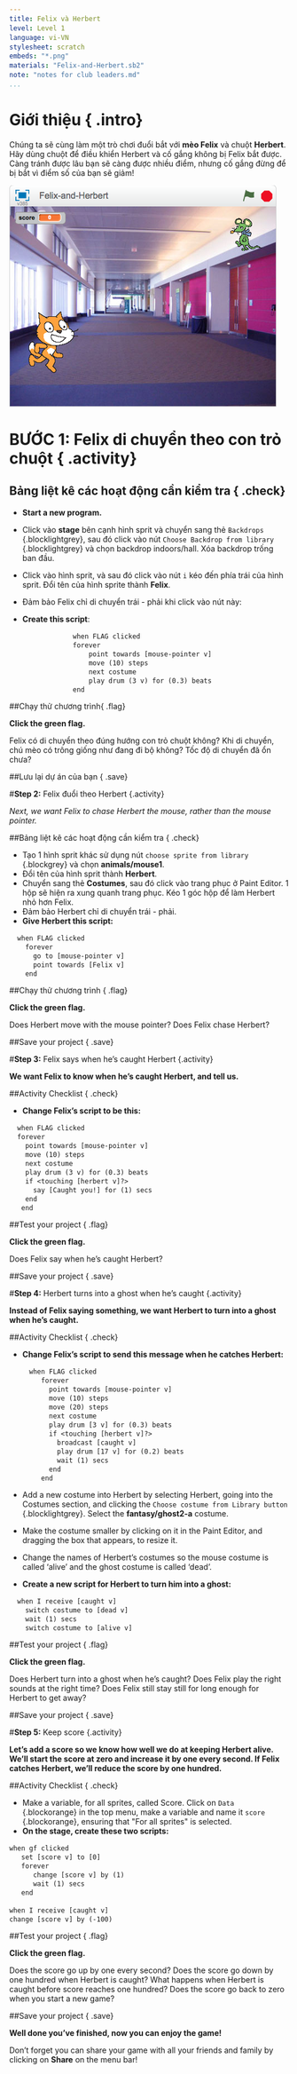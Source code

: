 ```yaml
---
title: Felix và Herbert
level: Level 1
language: vi-VN
stylesheet: scratch
embeds: "*.png"
materials: "Felix-and-Herbert.sb2"
note: "notes for club leaders.md"
...
```


# Giới thiệu { .intro}
Chúng ta sẽ cùng làm một trò chơi đuổi bắt với __mèo Felix__ và chuột __Herbert__. Hãy dùng chuột để điều khiển Herbert và cố gắng không bị Felix bắt được. Càng tránh được lâu bạn sẽ càng được nhiều điểm, nhưng cố gắng đừng để bị bắt vì điểm số của bạn sẽ giảm! 

![screenshot](felixherbert_screenshot.png)

# BƯỚC 1: Felix di chuyển theo con trỏ chuột { .activity}

## Bảng liệt kê các hoạt động cần kiểm tra { .check}

+ **Start a new program.**

+ Click vào **stage** bên cạnh hình sprit và chuyển sang thẻ `Backdrops` {.blocklightgrey}, sau đó click vào nút `Choose Backdrop from library` {.blocklightgrey} và chọn backdrop indoors/hall. Xóa backdrop trống ban đầu.  

+ Click vào hình sprit, và sau đó click vào nút `i` kéo đến phía trái của hình sprit. Đổi tên của hình sprite thành **Felix**.
+ Đảm bảo Felix chỉ di chuyển trái - phải khi click vào nút này: 
+ **Create this script**:

```blocks
				when FLAG clicked
				forever
					point towards [mouse-pointer v]
					move (10) steps
					next costume
					play drum (3 v) for (0.3) beats
				end
```

##Chạy thử chương trình{ .flag}

**Click the green flag.**

Felix có di chuyển theo đúng hướng con trỏ chuột không? Khi di chuyển, chú mèo có trông giống như đang đi bộ không? Tốc độ di chuyển đã ổn chưa? 

##Lưu lại dự án của bạn { .save}


#**Step 2:**   Felix đuổi theo Herbert {.activity}

*Next, we want Felix to chase Herbert the mouse, rather than the mouse pointer.*

##Bảng liệt kê các hoạt động cần kiểm tra { .check}

+ Tạo 1 hình sprit khác sử dụng nút `choose sprite from library` {.blockgrey} và chọn **animals/mouse1**.
+ Đổi tên của hình sprit thành **Herbert**.
+ Chuyển sang thẻ __Costumes__, sau đó click vào trang phục ở Paint Editor. 1 hộp sẽ hiện ra xung quanh trang phục. Kéo 1 góc hộp để làm Herbert nhỏ hơn Felix.  
+ Đảm bảo Herbert chỉ di chuyển trái - phải.
+ **Give Herbert this script:**

```blocks
  when FLAG clicked
    forever
      go to [mouse-pointer v]
      point towards [Felix v]
    end
```

##Chạy thử chương trình { .flag}

**Click the green flag.**

Does Herbert move with the mouse pointer? Does Felix chase Herbert?

##Save your project { .save}


#**Step 3:**   Felix says when he’s caught Herbert {.activity}

**We want Felix to know when he’s caught Herbert, and tell us.**

##Activity Checklist { .check}

+ **Change Felix’s script to be this:**

```blocks
  when FLAG clicked
  forever
    point towards [mouse-pointer v]
    move (10) steps
    next costume
    play drum (3 v) for (0.3) beats
    if <touching [herbert v]?>
      say [Caught you!] for (1) secs
    end
   end
```

##Test your project { .flag}

**Click the green flag.**

Does Felix say when he’s caught Herbert?

##Save your project { .save}

#**Step 4:**  Herbert turns into a ghost when he’s caught {.activity}

**Instead of Felix saying something, we want Herbert to turn into a ghost when he’s caught.**

##Activity Checklist { .check}

+ **Change Felix’s script to send this message when he catches Herbert:**

```blocks
     when FLAG clicked
        forever
          point towards [mouse-pointer v]
          move (10) steps
          move (20) steps
          next costume
          play drum [3 v] for (0.3) beats
          if <touching [herbert v]?>
            broadcast [caught v]
            play drum [17 v] for (0.2) beats
            wait (1) secs
          end
        end
```

+ Add a new costume into Herbert by selecting Herbert, going into the Costumes section, and clicking the `Choose costume from Library button ` {.blocklightgrey}. Select the **fantasy/ghost2-a** costume.

+ Make the costume smaller by clicking on it in the Paint Editor, and dragging the box that appears, to resize it.

+ Change the names of Herbert’s costumes so the mouse costume is called ‘alive’ and the ghost costume is called ‘dead’.
+ **Create a new script for Herbert to turn him into a ghost:**

```blocks
  when I receive [caught v]
    switch costume to [dead v]
    wait (1) secs
    switch costume to [alive v]

```

##Test your project { .flag}

**Click the green flag.**

Does Herbert turn into a ghost when he’s caught?
Does Felix play the right sounds at the right time?
Does Felix still stay still for long enough for Herbert to get away?

##Save your project { .save}

#**Step 5:**  Keep score {.activity}

**Let’s add a score so we know how well we do at keeping Herbert alive.
We’ll start the score at zero and increase it by one every second. If Felix catches Herbert, we’ll reduce the score by one hundred.**

##Activity Checklist { .check}

+ Make a variable, for all sprites, called Score. Click on `Data` {.blockorange} in the top menu, make a variable and name it `score` {.blockorange}, ensuring that "For all sprites" is selected.
+ **On the stage, create these two scripts:**


```blocks
when gf clicked
   set [score v] to [0]
   forever
      change [score v] by (1)
      wait (1) secs
   end

when I receive [caught v]
change [score v] by (-100)
```

##Test your project { .flag}

**Click the green flag.** 

Does the score go up by one every second?
Does the score go down by one hundred when Herbert is caught?
What happens when Herbert is caught before score reaches one hundred? Does the score go back to zero when you start a new game?

##Save your project { .save}

**Well done you’ve finished, now you can enjoy the game!**

Don’t forget you can share your game with all your friends and family by clicking on **Share** on the menu bar!
